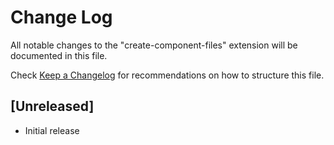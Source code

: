 # Change Log

All notable changes to the "create-component-files" extension will be documented in this file.

Check [Keep a Changelog](http://keepachangelog.com/) for recommendations on how to structure this file.

## [Unreleased]

- Initial release